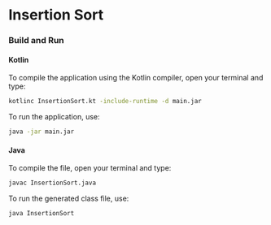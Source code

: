 # Insertion Sort

### Build and Run

#### Kotlin

To compile the application using the Kotlin compiler, open your terminal and type:
```bash
kotlinc InsertionSort.kt -include-runtime -d main.jar
```

To run the application, use:
```bash
java -jar main.jar
```

#### Java

To compile the file, open your terminal and type:
```bash
javac InsertionSort.java
```

To run the generated class file, use:
```bash
java InsertionSort
```

